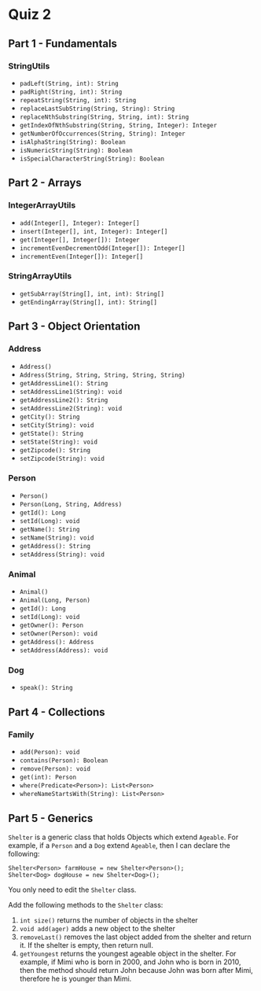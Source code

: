 # Quiz 2

## Part 1 - Fundamentals

### StringUtils
* `padLeft(String, int): String`
* `padRight(String, int): String`
* `repeatString(String, int): String`
* `replaceLastSubString(String, String): String`
* `replaceNthSubstring(String, String, int): String`
* `getIndexOfNthSubstring(String, String, Integer): Integer`
* `getNumberOfOccurrences(String, String): Integer`
* `isAlphaString(String): Boolean`
* `isNumericString(String): Boolean`
* `isSpecialCharacterString(String): Boolean`

## Part 2 - Arrays
### IntegerArrayUtils
* `add(Integer[], Integer): Integer[]`
* `insert(Integer[], int, Integer): Integer[]`
* `get(Integer[], Integer[]): Integer`
* `incrementEvenDecrementOdd(Integer[]): Integer[]`
* `incrementEven(Integer[]): Integer[]`

### StringArrayUtils
* `getSubArray(String[], int, int): String[]`
* `getEndingArray(String[], int): String[]`

## Part 3 - Object Orientation
### Address
* `Address()`
* `Address(String, String, String, String, String)`
* `getAddressLine1(): String`
* `setAddressLine1(String): void`
* `getAddressLine2(): String`
* `setAddressLine2(String): void`
* `getCity(): String`
* `setCity(String): void`
* `getState(): String`
* `setState(String): void`
* `getZipcode(): String`
* `setZipcode(String): void`

### Person
* `Person()`
* `Person(Long, String, Address)`
* `getId(): Long`
* `setId(Long): void`
* `getName(): String`
* `setName(String): void`
* `getAddress(): String`
* `setAddress(String): void`

### Animal
* `Animal()`
* `Animal(Long, Person)`
* `getId(): Long`
* `setId(Long): void`
* `getOwner(): Person`
* `setOwner(Person): void`
* `getAddress(): Address`
* `setAddress(Address): void`

### Dog
* `speak(): String`


## Part 4 - Collections
### Family
* `add(Person): void`
* `contains(Person): Boolean`
* `remove(Person): void`
* `get(int): Person`
* `where(Predicate<Person>): List<Person>`
* `whereNameStartsWith(String): List<Person>`







## Part 5 - Generics
`Shelter` is a generic class that holds Objects which extend `Ageable`.
For example, if a `Person` and a `Dog` extend `Ageable`, then I can declare the following:

```
Shelter<Person> farmHouse = new Shelter<Person>();
Shelter<Dog> dogHouse = new Shelter<Dog>();
```

You only need to edit the `Shelter` class.

Add the following methods to the `Shelter` class:
1. `int size()` returns the number of objects in the shelter
2. `void add(ager)` adds a new object to the shelter
3. `removeLast()` removes the last object added from the shelter and return it. If the shelter is empty, then return null.
4. `getYoungest` returns the youngest ageable object in the shelter. For example, if Mimi who is born in  2000, and John who is born in 2010, then the method should return John because John was born after Mimi, therefore he is younger than Mimi.
